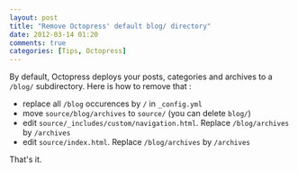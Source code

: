 ```yaml
---
layout: post
title: "Remove Octopress' default blog/ directory"
date: 2012-03-14 01:20
comments: true
categories: [Tips, Octopress]
---
```


By default, Octopress deploys your posts, categories and archives to a `/blog/` subdirectory. Here is how to remove that :

 - replace all `/blog` occurences by `/` in `_config.yml`
 - move `source/blog/archives` to `source/` (you can delete `blog/`)
 - edit `source/_includes/custom/navigation.html`. Replace `/blog/archives` by `/archives`
 - edit `source/index.html`. Replace `/blog/archives` by `/archives`

That's it.
